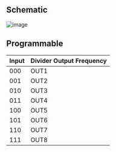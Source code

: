 ## Schematic

![image](https://github.com/huydo272/PLL_PBKIC/assets/84896940/694432d3-7fda-423f-bfcd-fb89917fadde)

## Programmable 

|Input|Divider Output Frequency|
|--|--|
|000|OUT1|
|001|OUT2|
|010|OUT3|
|011|OUT4|
|100|OUT5|
|101|OUT6|
|110|OUT7|
|111|OUT8
